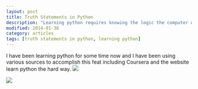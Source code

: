 ```yaml
---
layout: post
title: Truth Statements in Python
description: "Learning python requires knowing the logic the computer uses to execute your request, known as truth statements."
modified: 2014-01-30
category: articles
tags: [truth statements in python, learning python]
---
```


I have been learning python for some time now and I have been using various sources to accomplish this feat including Coursera and the website learn python the hard way.
![](http://i1205.photobucket.com/albums/bb424/cybercorp/GitHub%20Images/2014-01-30_1230_zps340c3e32.png)

![](http://i1205.photobucket.com/albums/bb424/cybercorp/GitHub%20Images/2014-01-30_1243_zps5632c21f.png)

